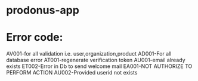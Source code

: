 prodonus-app
============


Error code:
=============
AV001-for all validation i.e. user,organization,product
AD001-For all database error
AT001-regenerate verification token
AU001-email already exists
ET002-Error in Db to send welcome mail
EA001-NOT AUTHORIZE TO PERFORM ACTION
AU002-Provided userid not exists